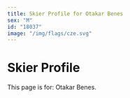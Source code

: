 ```yaml
---
title: Skier Profile for Otakar Benes
sex: "M"
id: "18037"
image: "/img/flags/cze.svg" 
---
```


# Skier Profile

This page is for: Otakar Benes.
    